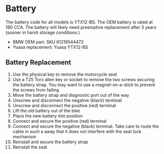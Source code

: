# Battery

The battery code for all models is YTX12-BS. The OEM battery is rated at 180 CCA. The battery will likely need preemptive replacement after 3 years (sooner in harsh storage conditions.)

- BMW OEM part: SKU 61218544472
- Yuasa replacement: Yuasa YTX12-BS

## Battery Replacement

1. Use the physical key to remove the motorcycle seat
2. Use a T25 Torx allen key or socket to remove the two screws securing the battery strap. You may want to use a magnet-on-a-stick to prevent the screws from falling
3. Move the battery strap and diagnostic port out of the way
4. Unscrew and disconnect the negative (black) terminal
5. Unscrew and disconnect the positive (red) terminal
6. Lift the old battery out of the bike
7. Place the new battery into position
8. Connect and secure the positive (red) terminal
9. Connect and secure the negative (black) terminal. Take care to route the cable in such a away that it does not interfere with the seat lock mechanism
10. Reinstall and secure the battery strap
11. Reinstall the seat
